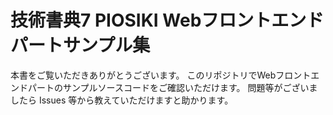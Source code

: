 # 技術書典7 PIOSIKI Webフロントエンドパートサンプル集

本書をご覧いただきありがとうございます。
このリポジトリでWebフロントエンドパートのサンプルソースコードをご確認いただけます。
問題等がございましたら Issues 等から教えていただけますと助かります。
